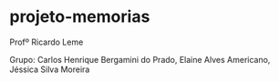 # projeto-memorias

Profº Ricardo Leme

Grupo:
Carlos Henrique Bergamini do Prado, 
Elaine Alves Americano, 
Jéssica Silva Moreira

